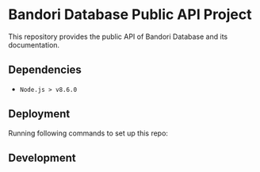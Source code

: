 # Bandori Database Public API Project
This repository provides the public API of Bandori Database and its documentation.

## Dependencies
- `Node.js > v8.6.0`

## Deployment
Running following commands to set up this repo:

## Development
